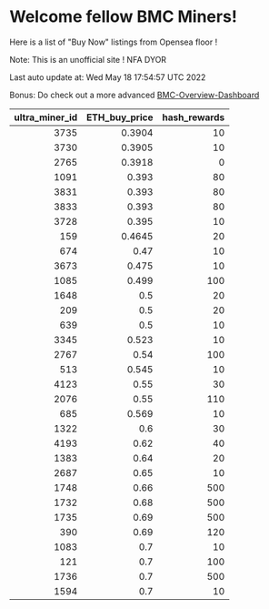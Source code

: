 # Welcome fellow BMC Miners!
Here is a list of "Buy Now" listings from Opensea floor !

Note: This is an unofficial site ! NFA DYOR

Last auto update at: Wed May 18 17:54:57 UTC 2022

Bonus: Do check out a more advanced [BMC-Overview-Dashboard](https://dune.com/defifunk/BMC-Overview-Dashboard)


|   ultra_miner_id |   ETH_buy_price |   hash_rewards |
|-----------------:|----------------:|---------------:|
|             3735 |          0.3904 |             10 |
|             3730 |          0.3905 |             10 |
|             2765 |          0.3918 |              0 |
|             1091 |          0.393  |             80 |
|             3831 |          0.393  |             80 |
|             3833 |          0.393  |             80 |
|             3728 |          0.395  |             10 |
|              159 |          0.4645 |             20 |
|              674 |          0.47   |             10 |
|             3673 |          0.475  |             10 |
|             1085 |          0.499  |            100 |
|             1648 |          0.5    |             20 |
|              209 |          0.5    |             20 |
|              639 |          0.5    |             10 |
|             3345 |          0.523  |             10 |
|             2767 |          0.54   |            100 |
|              513 |          0.545  |             10 |
|             4123 |          0.55   |             30 |
|             2076 |          0.55   |            110 |
|              685 |          0.569  |             10 |
|             1322 |          0.6    |             30 |
|             4193 |          0.62   |             40 |
|             1383 |          0.64   |             20 |
|             2687 |          0.65   |             10 |
|             1748 |          0.66   |            500 |
|             1732 |          0.68   |            500 |
|             1735 |          0.69   |            500 |
|              390 |          0.69   |            120 |
|             1083 |          0.7    |             10 |
|              121 |          0.7    |            100 |
|             1736 |          0.7    |            500 |
|             1594 |          0.7    |             10 |